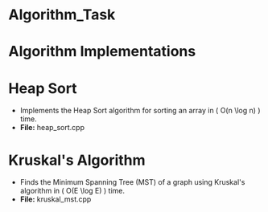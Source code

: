 # Algorithm_Task
# Algorithm Implementations
# Heap Sort
- Implements the Heap Sort algorithm for sorting an array in \( O(n \log n) \) time.
- **File:** heap_sort.cpp
# Kruskal's Algorithm
- Finds the Minimum Spanning Tree (MST) of a graph using Kruskal's algorithm in \( O(E \log E) \) time.
- **File:** kruskal_mst.cpp
